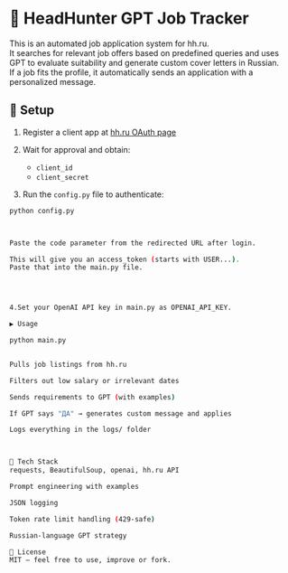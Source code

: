 # 🤖 HeadHunter GPT Job Tracker

This is an automated job application system for hh.ru.  
It searches for relevant job offers based on predefined queries and uses GPT to evaluate suitability and generate custom cover letters in Russian.  
If a job fits the profile, it automatically sends an application with a personalized message.

## 🔧 Setup

1. Register a client app at [hh.ru OAuth page](https://hh.ru/oauth/)
2. Wait for approval and obtain:
   - `client_id`
   - `client_secret`

3. Run the `config.py` file to authenticate:
```bash
python config.py



Paste the code parameter from the redirected URL after login.

This will give you an access_token (starts with USER...).
Paste that into the main.py file.




4.Set your OpenAI API key in main.py as OPENAI_API_KEY.

▶️ Usage

python main.py


Pulls job listings from hh.ru

Filters out low salary or irrelevant dates

Sends requirements to GPT (with examples)

If GPT says "ДА" → generates custom message and applies

Logs everything in the logs/ folder



🧠 Tech Stack
requests, BeautifulSoup, openai, hh.ru API

Prompt engineering with examples

JSON logging

Token rate limit handling (429-safe)

Russian-language GPT strategy

📄 License
MIT — feel free to use, improve or fork.
